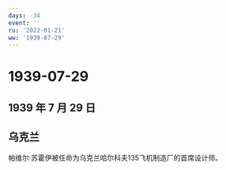 ```yaml
---
days: -34
event: ''
ru: '2022-01-21'
ww: '1939-07-29'
---
```


# 1939-07-29

## 1939 年 7 月 29 日

## 乌克兰

帕维尔·苏霍伊被任命为乌克兰哈尔科夫135飞机制造厂的首席设计师。